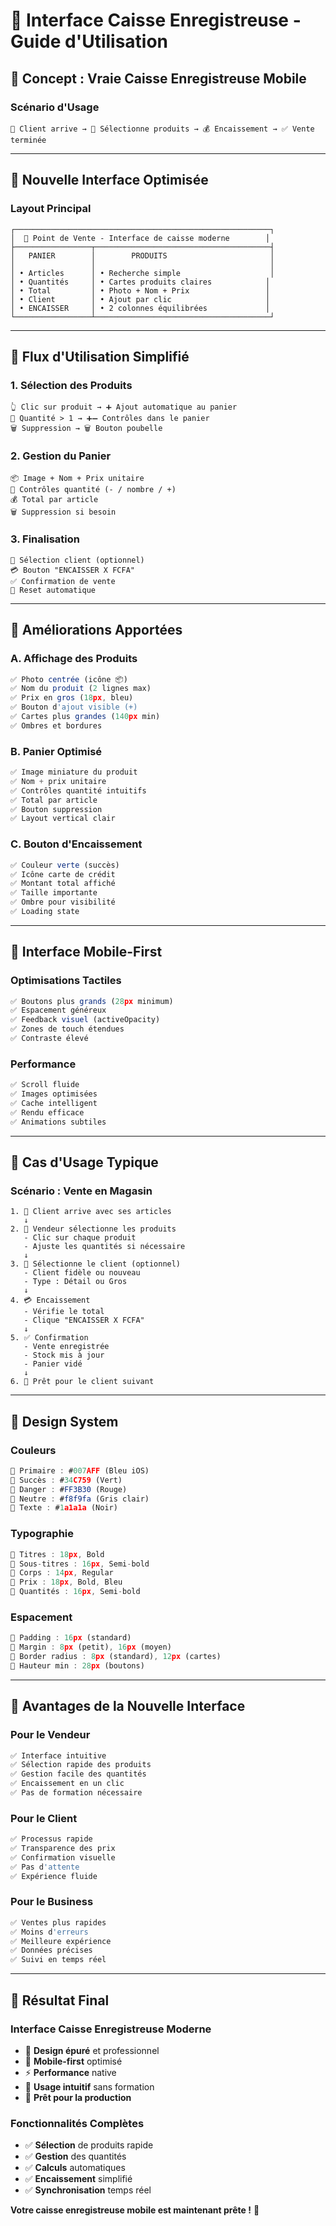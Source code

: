 # 🏪 Interface Caisse Enregistreuse - Guide d'Utilisation

## 🎯 **Concept : Vraie Caisse Enregistreuse Mobile**

### **Scénario d'Usage**
```
👤 Client arrive → 🛒 Sélectionne produits → 💰 Encaissement → ✅ Vente terminée
```

---

## 🎨 **Nouvelle Interface Optimisée**

### **Layout Principal**
```
┌─────────────────────────────────────────────────────────┐
│  📱 Point de Vente - Interface de caisse moderne        │
├─────────────────┬───────────────────────────────────────┤
│   PANIER        │        PRODUITS                       │
│                 │                                       │
│ • Articles      │ • Recherche simple                    │
│ • Quantités     │ • Cartes produits claires            │
│ • Total         │ • Photo + Nom + Prix                 │
│ • Client        │ • Ajout par clic                     │
│ • ENCAISSER     │ • 2 colonnes équilibrées             │
└─────────────────┴───────────────────────────────────────┘
```

---

## 🛒 **Flux d'Utilisation Simplifié**

### **1. Sélection des Produits**
```
👆 Clic sur produit → ➕ Ajout automatique au panier
🔄 Quantité > 1 → ➕➖ Contrôles dans le panier
🗑️ Suppression → 🗑️ Bouton poubelle
```

### **2. Gestion du Panier**
```
📦 Image + Nom + Prix unitaire
🔢 Contrôles quantité (- / nombre / +)
💰 Total par article
🗑️ Suppression si besoin
```

### **3. Finalisation**
```
👤 Sélection client (optionnel)
💳 Bouton "ENCAISSER X FCFA"
✅ Confirmation de vente
🔄 Reset automatique
```

---

## 🎯 **Améliorations Apportées**

### **A. Affichage des Produits**
```typescript
✅ Photo centrée (icône 📦)
✅ Nom du produit (2 lignes max)
✅ Prix en gros (18px, bleu)
✅ Bouton d'ajout visible (+)
✅ Cartes plus grandes (140px min)
✅ Ombres et bordures
```

### **B. Panier Optimisé**
```typescript
✅ Image miniature du produit
✅ Nom + prix unitaire
✅ Contrôles quantité intuitifs
✅ Total par article
✅ Bouton suppression
✅ Layout vertical clair
```

### **C. Bouton d'Encaissement**
```typescript
✅ Couleur verte (succès)
✅ Icône carte de crédit
✅ Montant total affiché
✅ Taille importante
✅ Ombre pour visibilité
✅ Loading state
```

---

## 📱 **Interface Mobile-First**

### **Optimisations Tactiles**
```typescript
✅ Boutons plus grands (28px minimum)
✅ Espacement généreux
✅ Feedback visuel (activeOpacity)
✅ Zones de touch étendues
✅ Contraste élevé
```

### **Performance**
```typescript
✅ Scroll fluide
✅ Images optimisées
✅ Cache intelligent
✅ Rendu efficace
✅ Animations subtiles
```

---

## 🎯 **Cas d'Usage Typique**

### **Scénario : Vente en Magasin**

```
1. 👤 Client arrive avec ses articles
   ↓
2. 🛒 Vendeur sélectionne les produits
   - Clic sur chaque produit
   - Ajuste les quantités si nécessaire
   ↓
3. 👥 Sélectionne le client (optionnel)
   - Client fidèle ou nouveau
   - Type : Détail ou Gros
   ↓
4. 💳 Encaissement
   - Vérifie le total
   - Clique "ENCAISSER X FCFA"
   ↓
5. ✅ Confirmation
   - Vente enregistrée
   - Stock mis à jour
   - Panier vidé
   ↓
6. 🔄 Prêt pour le client suivant
```

---

## 🎨 **Design System**

### **Couleurs**
```typescript
🎨 Primaire : #007AFF (Bleu iOS)
🎨 Succès : #34C759 (Vert)
🎨 Danger : #FF3B30 (Rouge)
🎨 Neutre : #f8f9fa (Gris clair)
🎨 Texte : #1a1a1a (Noir)
```

### **Typographie**
```typescript
📝 Titres : 18px, Bold
📝 Sous-titres : 16px, Semi-bold
📝 Corps : 14px, Regular
📝 Prix : 18px, Bold, Bleu
📝 Quantités : 16px, Semi-bold
```

### **Espacement**
```typescript
📏 Padding : 16px (standard)
📏 Margin : 8px (petit), 16px (moyen)
📏 Border radius : 8px (standard), 12px (cartes)
📏 Hauteur min : 28px (boutons)
```

---

## 🚀 **Avantages de la Nouvelle Interface**

### **Pour le Vendeur**
```typescript
✅ Interface intuitive
✅ Sélection rapide des produits
✅ Gestion facile des quantités
✅ Encaissement en un clic
✅ Pas de formation nécessaire
```

### **Pour le Client**
```typescript
✅ Processus rapide
✅ Transparence des prix
✅ Confirmation visuelle
✅ Pas d'attente
✅ Expérience fluide
```

### **Pour le Business**
```typescript
✅ Ventes plus rapides
✅ Moins d'erreurs
✅ Meilleure expérience
✅ Données précises
✅ Suivi en temps réel
```

---

## 🎉 **Résultat Final**

### **Interface Caisse Enregistreuse Moderne**
- 🎨 **Design épuré** et professionnel
- 📱 **Mobile-first** optimisé
- ⚡ **Performance** native
- 🎯 **Usage intuitif** sans formation
- 💼 **Prêt pour la production**

### **Fonctionnalités Complètes**
- ✅ **Sélection** de produits rapide
- ✅ **Gestion** des quantités
- ✅ **Calculs** automatiques
- ✅ **Encaissement** simplifié
- ✅ **Synchronisation** temps réel

**Votre caisse enregistreuse mobile est maintenant prête !** 🚀

